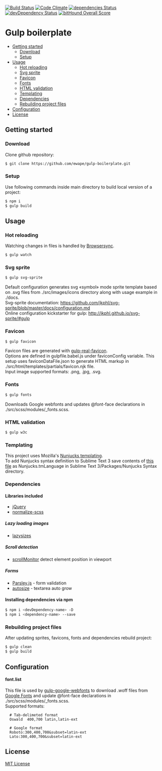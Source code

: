 [![Build Status](https://travis-ci.org/ewape/gulp-boilerplate.svg?branch=master)](https://travis-ci.org/ewape/gulp-boilerplate)
[![Code Climate](https://codeclimate.com/github/ewape/gulp-boilerplate/badges/gpa.svg)](https://codeclimate.com/github/ewape/gulp-boilerplate)
[![dependencies Status](https://david-dm.org/ewape/gulp-boilerplate/status.svg)](https://david-dm.org/ewape/gulp-boilerplate)
[![devDependency Status](https://img.shields.io/david/dev/ewape/gulp-boilerplate.svg)](https://david-dm.org/ewape/gulp-boilerplate?type=dev)
[![bitHound Overall Score](https://www.bithound.io/github/ewape/gulp-boilerplate/badges/score.svg)](https://www.bithound.io/github/ewape/gulp-boilerplate)

# Gulp boilerplate

  - [Getting started](#getting-started)
    - [Download](#download)
    - [Setup](#setup)
  - [Usage](#usage)
    - [Hot reloading](#hot-reloading)
    - [Svg sprite](#svg-sprite)
    - [Favicon](#favicon)
    - [Fonts](#fonts)
    - [HTML validation](#html-validation)
    - [Templating](#templating)
    - [Dependencies](#dependencies)
    - [Rebuilding project files](#rebuilding-project-files)
  - [Configuration](#configuration)
  - [License](#license)


## Getting started

### Download
Clone github repository:
```sh
$ git clone https://github.com/ewape/gulp-boilerplate.git
```

### Setup
Use following commands inside main directory to build local version of a project:
```sh
$ npm i
$ gulp build
```

## Usage

### Hot reloading
Watching changes in files is handled by [Browsersync](https://github.com/Browsersync/browser-sync).
```sh
$ gulp watch
```

### Svg sprite
```sh
$ gulp svg-sprite
```
Default configuration generates svg «symbol» mode sprite template based on .svg files from ./src/images/icons directory along with usage example in ./docs.  
Svg-sprite documentation: https://github.com/jkphl/svg-sprite/blob/master/docs/configuration.md  
Online configuration kickstarter for gulp: http://jkphl.github.io/svg-sprite/#gulp  


### Favicon
```sh
$ gulp favicon
```
Favicon files are generated with [gulp-real-favicon](https://github.com/RealFaviconGenerator/gulp-real-favicon).  
Options are defined in gulpfile.babel.js under faviconConfig variable. This setup uses faviconDataFile.json to generate HTML markup in ./src/html/templates/partials/favicon.njk file.  
Input image supported formats: .png, .jpg, .svg.

### Fonts
```sh
$ gulp fonts
```
Downloads Google webfonts and updates @font-face declarations in ./src/scss/modules/_fonts.scss.

### HTML validation
```sh
$ gulp w3c
```

### Templating
This project uses Mozilla's [Nunjucks templating](https://mozilla.github.io/nunjucks/templating.html).  
To add Nunjucks syntax definition to Sublime Text 3 save contents of [this file](https://raw.githubusercontent.com/mogga/sublime-nunjucks/master/Nunjucks.tmLanguage) as Nunjucks.tmLanguage in Sublime Text 3/Packages/Nunjucks Syntax directory.

### Dependencies

#### Libraries included

- [jQuery](https://github.com/jquery/jquery)
- [normalize-scss](https://github.com/JohnAlbin/normalize-scss)
##### Lazy loading images
- [lazysizes](https://github.com/aFarkas/lazysizes)
##### Scroll detection
- [scrollMonitor](https://github.com/stutrek/scrollMonitor) detect element position in viewport
##### Forms
- [Parsley.js](https://github.com/guillaumepotier/Parsley.js/) - form validation
- [autosize](https://github.com/jackmoore/autosize) - textarea auto grow

#### Installing dependencies via npm
```sh
$ npm i <devDependency-name> -D
$ npm i <dependency-name> --save
```

### Rebuilding project files
After updating sprites, favicons, fonts and dependencies rebuild project:
```sh
$ gulp clean
$ gulp build
```


## Configuration


#### font.list  

This file is used by [gulp-google-webfonts](https://github.com/battlesnake/gulp-google-webfonts) to download .woff files from [Google Fonts](https://fonts.google.com/) and update @font-face declarations in ./src/scss/modules/_fonts.scss.  
Supported formats:

    
      # Tab-delimeted format
      Oswald  400,700 latin,latin-ext

      # Google format
      Roboto:300,400,700&subset=latin-ext
      Lato:300,400,700&subset=latin-ext


## License
[MIT License](https://en.wikipedia.org/wiki/MIT_License)
